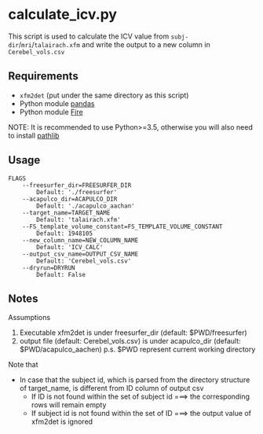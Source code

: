 # calculate_icv.py
This script is used to calculate the ICV value from `subj-dir`/`mri`/`talairach.xfm` and write the output to a new column in `Cerebel_vols.csv`

## Requirements
* `xfm2det` (put under the same directory as this script)
* Python module [pandas](https://pandas.pydata.org/)
* Python module [Fire](https://github.com/google/python-fire)

NOTE: It is recommended to use Python>=3.5, otherwise you will also need to install [pathlib](https://docs.python.org/3/library/pathlib.html)



## Usage

```
FLAGS
    --freesurfer_dir=FREESURFER_DIR
        Default: './freesurfer'
    --acapulco_dir=ACAPULCO_DIR
        Default: './acapulco_aachan'
    --target_name=TARGET_NAME
        Default: 'talairach.xfm'
    --FS_template_volume_constant=FS_TEMPLATE_VOLUME_CONSTANT
        Default: 1948105
    --new_column_name=NEW_COLUMN_NAME
        Default: 'ICV_CALC'
    --output_csv_name=OUTPUT_CSV_NAME
        Default: 'Cerebel_vols.csv'
    --dryrun=DRYRUN
        Default: False
```

## Notes

Assumptions
1. Executable xfm2det is under freesurfer_dir (default: $PWD/freesurfer)
2. output file (default: Cerebel_vols.csv) is under acapulco_dir (default: $PWD/acapulco_aachen)
p.s. $PWD represent current working directory

Note that
* In case that the subject id, which is parsed from the directory structure of target_name, is different from ID column of output csv
    * If ID is not found within the set of subject id ===> the corresponding rows will remain empty
    * If subject id is not found within the set of ID ===> the output value of xfm2det is ignored